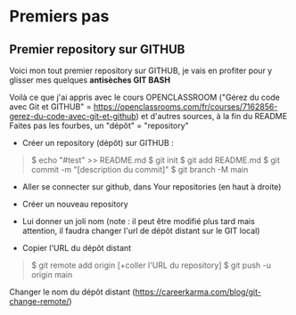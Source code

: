 # Premiers pas



## Premier repository sur GITHUB

Voici mon tout premier repository sur GITHUB, je vais en profiter pour y glisser mes quelques **antisèches GIT BASH**

Voilà ce que j'ai appris avec le cours OPENCLASSROOM ("Gérez du code avec Git et GITHUB" = https://openclassrooms.com/fr/courses/7162856-gerez-du-code-avec-git-et-github) et d'autres sources, à la fin du README
Faites pas les fourbes, un "dépôt" = "repository"


- Créer un repository (dépôt) sur GITHUB :
> $ echo "#test" >> README.md
> $ git init
> $ git add README.md
> $ git commit -m "[description du commit]"
> $ git branch -M main

- Aller se connecter sur github, dans Your repositories (en haut à droite)

- Créer un nouveau repository

- Lui donner un joli nom (note : il peut être modifié plus tard mais attention, il faudra changer l'url de dépôt distant sur le GIT local)

- Copier l'URL du dépôt distant

> $ git remote add origin [+coller l'URL du repository]
> $ git push  -u origin main 

Changer le nom du dépôt distant
(https://careerkarma.com/blog/git-change-remote/) 
